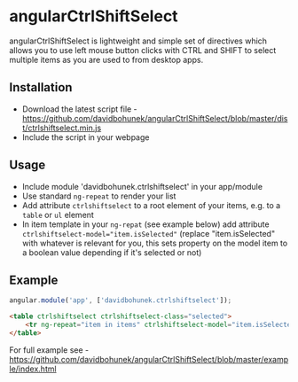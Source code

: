 angularCtrlShiftSelect
======================

angularCtrlShiftSelect is lightweight and simple set of directives which allows you to use left mouse button clicks with CTRL and SHIFT to select multiple items as you are used to from desktop apps.

Installation
------------

* Download the latest script file - https://github.com/davidbohunek/angularCtrlShiftSelect/blob/master/dist/ctrlshiftselect.min.js
* Include the script in your webpage

Usage
-----

* Include module 'davidbohunek.ctrlshiftselect' in your app/module
* Use standard ``ng-repeat`` to render your list
* Add attribute ``ctrlshiftselect`` to a root element of your items, e.g. to a ``table`` or ``ul`` element
* In item template in your ``ng-repat`` (see example below) add attribute ``ctrlshiftselect-model="item.isSelected"`` (replace "item.isSelected" with whatever is relevant for you, this sets property on the model item to a boolean value depending if it's selected or not)


Example
-------
````javascript
angular.module('app', ['davidbohunek.ctrlshiftselect']);
````

````html
<table ctrlshiftselect ctrlshiftselect-class="selected">            
    <tr ng-repeat="item in items" ctrlshiftselect-model="item.isSelected"><td>{{item.text}}</td><td>{{item.isSelected || false}}</td></tr>	
</table>
````

For full example see - https://github.com/davidbohunek/angularCtrlShiftSelect/blob/master/example/index.html
